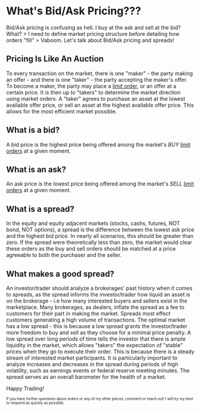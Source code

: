 # What's Bid/Ask Pricing???

Bid/Ask pricing is confusing as hell. I buy at the ask and sell at the bid? What? > I need to define market pricing structure before detailing how orders "fill" > Vaboom. Let's talk about Bid/Ask pricing and spreads!

## Pricing Is Like An Auction
To every transaction on the market, there is one "maker" - the party making an offer - and there is one "taker" - the party accepting the maker's offer.  To become a maker, the party may place a [limit order](./whats_an_order.md), or an offer at a certain price. It is then up to "takers" to determine the market direction using market orders.  A "taker" agrees to purchase an asset at the lowest available offer price, or sell an asset at the highest available offer price. This allows for the most efficient market possible.

## What is a bid?
A bid price is the highest price being offered among the market's *BUY* [limit orders](./whats_an_order.md) at a given moment.

## What is an ask?
An ask price is the lowest price being offered among the market's *SELL* [limit orders](./whats_an_order.md) at a given moment.

## What is a spread?
In the equity and equity adjacent markets (stocks, cashs, futures, NOT bond, NOT options), a spread is the difference between the lowest ask price and the highest bid price. In nearly all scenarios, this should be greater than zero.  If the spread were theoretically less than zero, the market would clear these orders as the buy and sell orders should be matched at a price agreeable to both the purchaser and the seller.

## What makes a good spread?
An investor/trader should analyze a brokerages' past history when it comes to spreads, as the spread informs the investor/trader how liquid an asset is on the brokerage - i.e how many interested buyers and sellers exist in the marketplace.  Many brokerages, as dealers, inflate the spread as a fee to customers for their part in making the market. Spreads most effect customers generating a high volume of transactions.  The optimal market has a low spread - this is because a low spread grants the investor/trader more freedom to buy and sell as they choose for a minimal price penalty. A low spread over long periods of time tells the investor that there is ample liquidity in the market, which allows "takers" the expectation of "stable" prices when they go to execute their order. This is because there is a steady stream of interested market participants. It is particularly important to analyze increases and decreases in the spread during periods of high volatility, such as earnings events or federal reserve meeting minutes.  The spread serves as an overall barometer for the health of a market.

Happy Trading!

<sub><sup>If you have further questions about orders or any of my other pieces, comment or reach out! I will try my best to respond as quickly as possible.</sup></sub>
